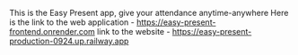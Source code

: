 This is the Easy Present app, give your attendance anytime-anywhere
Here is the link to the web application - https://easy-present-frontend.onrender.com
link to the website - https://easy-present-production-0924.up.railway.app

